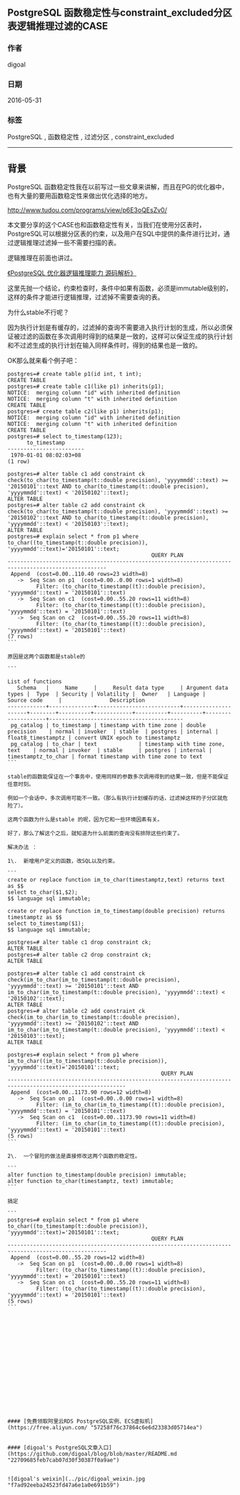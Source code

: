 ## PostgreSQL 函数稳定性与constraint_excluded分区表逻辑推理过滤的CASE  
                                                                                                                                                                                                     
### 作者                                                                                                                                                                                                     
digoal                                                                                                                                                                                                     
                                                                                                                                                                                                     
### 日期                                                                                                                                                                                                     
2016-05-31                                                                                                                                                                                              
                                                                                                                                                                                                     
### 标签                                                                                                                                                                                                     
PostgreSQL , 函数稳定性 , 过滤分区 , constraint_excluded              
                                                                                                                                                                                                     
----                                                                                                                                                                                                     
                                                                                                                                                                                                     
## 背景                                                                                         
PostgreSQL 函数稳定性我在以前写过一些文章来讲解，而且在PG的优化器中，也有大量的要用函数稳定性来做出优化选择的地方。    
  
http://www.tudou.com/programs/view/p6E3oQEsZv0/  
  
本文要分享的这个CASE也和函数稳定性有关，当我们在使用分区表时，PostgreSQL可以根据分区表的约束，以及用户在SQL中提供的条件进行比对，通过逻辑推理过滤掉一些不需要扫描的表。    
  
逻辑推理在前面也讲过。    
  
[《PostgreSQL 优化器逻辑推理能力 源码解析》](../201602/20160225_01.md)    
  
这里先抛一个结论，约束检查时，条件中如果有函数，必须是immutable级别的，这样的条件才能进行逻辑推理，过滤掉不需要查询的表。    
  
为什么stable不行呢？     
  
因为执行计划是有缓存的，过滤掉的查询不需要进入执行计划的生成，所以必须保证被过滤的函数在多次调用时得到的结果是一致的，这样可以保证生成的执行计划和不过滤生成的执行计划在输入同样条件时，得到的结果也是一致的。    
  
OK那么就来看个例子吧：    
  
````  
postgres=# create table p1(id int, t int);  
CREATE TABLE  
postgres=# create table c1(like p1) inherits(p1);  
NOTICE:  merging column "id" with inherited definition  
NOTICE:  merging column "t" with inherited definition  
CREATE TABLE  
postgres=# create table c2(like p1) inherits(p1);  
NOTICE:  merging column "id" with inherited definition  
NOTICE:  merging column "t" with inherited definition  
CREATE TABLE  
postgres=# select to_timestamp(123);  
      to_timestamp        
------------------------  
 1970-01-01 08:02:03+08  
(1 row)  
  
postgres=# alter table c1 add constraint ck check(to_char(to_timestamp(t::double precision), 'yyyymmdd'::text) >= '20150101'::text AND to_char(to_timestamp(t::double precision), 'yyyymmdd'::text) < '20150102'::text);  
ALTER TABLE  
postgres=# alter table c2 add constraint ck check(to_char(to_timestamp(t::double precision), 'yyyymmdd'::text) >= '20150102'::text AND to_char(to_timestamp(t::double precision), 'yyyymmdd'::text) < '20150103'::text);  
ALTER TABLE  
postgres=# explain select * from p1 where to_char((to_timestamp(t::double precision)), 'yyyymmdd'::text)='20150101'::text;  
                                             QUERY PLAN                                                
-----------------------------------------------------------------------------------------------------  
 Append  (cost=0.00..110.40 rows=23 width=8)  
   ->  Seq Scan on p1  (cost=0.00..0.00 rows=1 width=8)  
         Filter: (to_char(to_timestamp((t)::double precision), 'yyyymmdd'::text) = '20150101'::text)  
   ->  Seq Scan on c1  (cost=0.00..55.20 rows=11 width=8)  
         Filter: (to_char(to_timestamp((t)::double precision), 'yyyymmdd'::text) = '20150101'::text)  
   ->  Seq Scan on c2  (cost=0.00..55.20 rows=11 width=8)  
         Filter: (to_char(to_timestamp((t)::double precision), 'yyyymmdd'::text) = '20150101'::text)  
(7 rows)  
```  
  
原因是这两个函数都是stable的     
  
```  
                                                                                         List of functions  
   Schema   |     Name     |     Result data type     | Argument data types |  Type  | Security | Volatility |  Owner   | Language |    Source code     |               Description                  
------------+--------------+--------------------------+---------------------+--------+----------+------------+----------+----------+--------------------+------------------------------------------  
 pg_catalog | to_timestamp | timestamp with time zone | double precision    | normal | invoker  | stable  | postgres | internal | float8_timestamptz | convert UNIX epoch to timestamptz  
 pg_catalog | to_char | text             | timestamp with time zone, text    | normal | invoker  | stable     | postgres | internal | timestamptz_to_char | format timestamp with time zone to text  
```  
  
stable的函数能保证在一个事务中，使用同样的参数多次调用得到的结果一致，但是不能保证任意时刻。    
  
例如一个会话中，多次调用可能不一致。（那么有执行计划缓存的话，过滤掉这样的子分区就危险了）。    
  
这两个函数为什么是stable 的呢，因为它和一些环境因素有关。    
  
好了，那么了解这个之后，就知道为什么前面的查询没有排除这些约束了。    
  
解决办法 ：     
  
1\.  新增用户定义的函数，改SQL以及约束。    
  
```  
create or replace function im_to_char(timestamptz,text) returns text as $$  
select to_char($1,$2);  
$$ language sql immutable;  
  
create or replace function im_to_timestamp(double precision) returns timestamptz as $$  
select to_timestamp($1);  
$$ language sql immutable;  
  
postgres=# alter table c1 drop constraint ck;  
ALTER TABLE  
postgres=# alter table c2 drop constraint ck;  
ALTER TABLE  
  
postgres=# alter table c1 add constraint ck check(im_to_char(im_to_timestamp(t::double precision), 'yyyymmdd'::text) >= '20150101'::text AND im_to_char(im_to_timestamp(t::double precision), 'yyyymmdd'::text) < '20150102'::text);  
ALTER TABLE  
postgres=# alter table c2 add constraint ck check(im_to_char(im_to_timestamp(t::double precision), 'yyyymmdd'::text) >= '20150102'::text AND im_to_char(im_to_timestamp(t::double precision), 'yyyymmdd'::text) < '20150103'::text);  
ALTER TABLE  
  
postgres=# explain select * from p1 where im_to_char((im_to_timestamp(t::double precision)), 'yyyymmdd'::text)='20150101'::text;  
                                                QUERY PLAN                                                   
-----------------------------------------------------------------------------------------------------------  
 Append  (cost=0.00..1173.90 rows=12 width=8)  
   ->  Seq Scan on p1  (cost=0.00..0.00 rows=1 width=8)  
         Filter: (im_to_char(im_to_timestamp((t)::double precision), 'yyyymmdd'::text) = '20150101'::text)  
   ->  Seq Scan on c1  (cost=0.00..1173.90 rows=11 width=8)  
         Filter: (im_to_char(im_to_timestamp((t)::double precision), 'yyyymmdd'::text) = '20150101'::text)  
(5 rows)  
```  
  
2\.  一个冒险的做法是直接修改这两个函数的稳定性。    
  
```  
alter function to_timestamp(double precision) immutable;  
alter function to_char(timestamptz, text) immutable;  
```  
  
搞定      
  
```  
postgres=# explain select * from p1 where to_char((to_timestamp(t::double precision)), 'yyyymmdd'::text)='20150101'::text;  
                                             QUERY PLAN                                                
-----------------------------------------------------------------------------------------------------  
 Append  (cost=0.00..55.20 rows=12 width=8)  
   ->  Seq Scan on p1  (cost=0.00..0.00 rows=1 width=8)  
         Filter: (to_char(to_timestamp((t)::double precision), 'yyyymmdd'::text) = '20150101'::text)  
   ->  Seq Scan on c1  (cost=0.00..55.20 rows=11 width=8)  
         Filter: (to_char(to_timestamp((t)::double precision), 'yyyymmdd'::text) = '20150101'::text)  
(5 rows)  
```  
  
  
  
    
  
  
  
  
  
  
  
  
  
  
  
  
  
#### [免费领取阿里云RDS PostgreSQL实例、ECS虚拟机](https://free.aliyun.com/ "57258f76c37864c6e6d23383d05714ea")
  
  
#### [digoal's PostgreSQL文章入口](https://github.com/digoal/blog/blob/master/README.md "22709685feb7cab07d30f30387f0a9ae")
  
  
![digoal's weixin](../pic/digoal_weixin.jpg "f7ad92eeba24523fd47a6e1a0e691b59")
  
  
  
  
  
  
  
